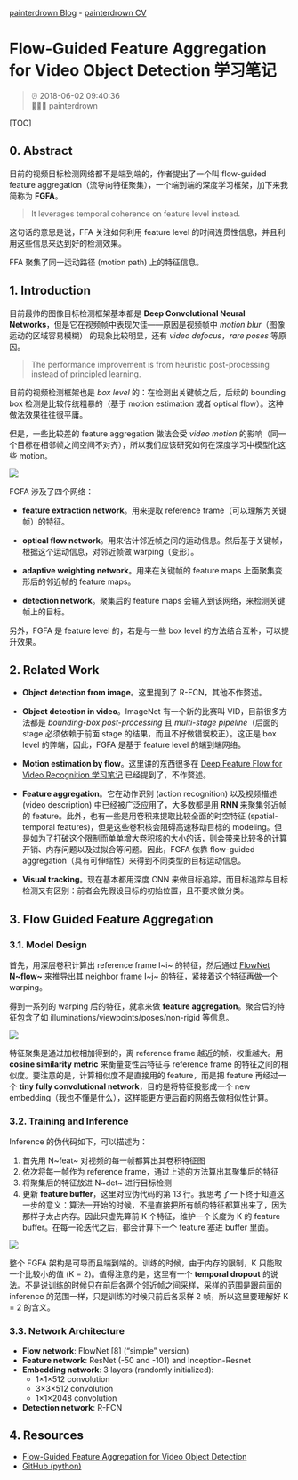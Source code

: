 [painterdrown Blog](https://painterdrown.github.io) - [painterdrown CV](https://painterdrown.github.io/cv)

# Flow-Guided Feature Aggregation for Video Object Detection 学习笔记

> ⏰ 2018-06-02 09:40:36<br/>
> 👨🏻‍💻 painterdrown

[TOC]

## 0. Abstract

目前的视频目标检测网络都不是端到端的，作者提出了一个叫 flow-guided feature aggregation（流导向特征聚集），一个端到端的深度学习框架，加下来我简称为 **FGFA**。

> It leverages temporal coherence on feature level instead.

这句话的意思是说，FFA 关注如何利用 feature level 的时间连贯性信息，并且利用这些信息来达到好的检测效果。

FFA 聚集了同一运动路径 (motion path) 上的特征信息。

## 1. Introduction

目前最帅的图像目标检测框架基本都是 **Deep Convolutional Neural Networks**，但是它在视频帧中表现欠佳——原因是视频帧中 *motion blur*（图像运动的区域容易模糊） 的现象比较明显，还有 *video defocus*，*rare poses* 等原因。

> The performance improvement is from heuristic post-processing instead of principled learning.

目前的视频检测框架也是 *box level* 的：在检测出关键帧之后，后续的 bounding box 检测是比较传统粗暴的（基于 motion estimation 或者 optical flow）。这种做法效果往往很平庸。

但是，一些比较差的 feature aggregation 做法会受 *video motion* 的影响（同一个目标在相邻帧之间空间不对齐），所以我们应该研究如何在深度学习中模型化这些 motion。

![](images/architecture.png)

FGFA 涉及了四个网络：

+  **feature extraction network**。用来提取 reference frame（可以理解为关键帧）的特征。

+ **optical flow network**。用来估计邻近帧之间的运动信息。然后基于关键帧，根据这个运动信息，对邻近帧做 warping（变形）。

+ **adaptive weighting network**。用来在关键帧的 feature maps 上面聚集变形后的邻近帧的 feature maps。

+ **detection network**。聚集后的 feature maps 会输入到该网络，来检测关键帧上的目标。

另外，FGFA 是 feature level 的，若是与一些 box level 的方法结合互补，可以提升效果。

## 2. Related Work

+ **Object detection from image**。这里提到了 R-FCN，其他不作赘述。

+ **Object detection in video**。ImageNet 有一个新的比赛叫 VID，目前很多方法都是 *bounding-box post-processing* 且 *multi-stage pipeline*（后面的 stage 必须依赖于前面 stage 的结果，而且不好做错误校正）。这正是 box level 的弊端，因此，FGFA 是基于 feature level 的端到端网络。

+ **Motion estimation by flow**。这里讲的东西很多在 [Deep Feature Flow for Video Recognition 学习笔记](https://painterdrown.github.io/cv/dff) 已经提到了，不作赘述。

+ **Feature aggregation**。它在动作识别 (action recognition) 以及视频描述 (video description) 中已经被广泛应用了，大多数都是用 **RNN** 来聚集邻近帧的 feature。此外，也有一些是用卷积来提取比较全面的时空特征 (spatial-temporal features)，但是这些卷积核会阻碍高速移动目标的 modeling。但是如为了打破这个限制而单单增大卷积核的大小的话，则会带来比较多的计算开销、内存问题以及过拟合等问题。因此，FGFA 依靠 flow-guided aggregation（具有可伸缩性）来得到不同类型的目标运动信息。

+ **Visual tracking**。现在基本都用深度 CNN 来做目标追踪。而目标追踪与目标检测又有区别：前者会先假设目标的初始位置，且不要求做分类。

## 3. Flow Guided Feature Aggregation

### 3.1. Model Design

首先，用深层卷积计算出 reference frame I~i~ 的特征，然后通过 [FlowNet](../papers/FlowNet.pdf) **N~flow~** 来推导出其 neighbor frame I~j~ 的特征，紧接着这个特征再做一个 warping。

得到一系列的 warping 后的特征，就拿来做 **feature aggregation**。聚合后的特征包含了如 illuminations/viewpoints/poses/non-rigid 等信息。

![](images/aggregation.png)

特征聚集是通过加权相加得到的，离 reference frame 越近的帧，权重越大。用 **cosine similarity metric** 来衡量变性后特征与 reference frame 的特征之间的相似度。要注意的是，计算相似度不是直接用的 feature，而是把 feature 再经过一个 **tiny fully convolutional network**，目的是将特征投影成一个 new embedding（我也不懂是什么），这样能更方便后面的网络去做相似性计算。

### 3.2. Training and Inference

Inference 的伪代码如下，可以描述为：

1. 首先用 N~feat~ 对视频的每一帧都算出其卷积特征图
2. 依次将每一帧作为 reference frame，通过上述的方法算出其聚集后的特征
3. 将聚集后的特征放进 N~det~ 进行目标检测
4. 更新 **feature buffer**，这里对应伪代码的第 13 行。我思考了一下终于知道这一步的意义：算法一开始的时候，不是直接把所有帧的特征都算出来了，因为那样子太占内存。因此只虚先算前 K 个特征，维护一个长度为 K 的 feature buffer。在每一轮迭代之后，都会计算下一个 feature 塞进 buffer 里面。

![](images/code.png)

整个 FGFA 架构是可导而且端到端的。训练的时候，由于内存的限制，K 只能取一个比较小的值 (K = 2)。值得注意的是，这里有一个 **temporal dropout** 的说法。不是说训练的时候只在前后各两个邻近帧之间采样，采样的范围是跟前面的 inference 的范围一样，只是训练的时候只前后各采样 2 帧，所以这里要理解好 K = 2 的含义。

### 3.3. Network Architecture

+ **Flow network**: FlowNet [8] (“simple” version)
+ **Feature network**: ResNet (-50 and -101) and Inception-Resnet
+ **Embedding network**: 3 layers (randomly initialized):
    + 1×1×512 convolution
    + 3×3×512 convolution
    + 1×1×2048 convolution
+ **Detection network**: R-FCN

## 4. Resources

+ [Flow-Guided Feature Aggregation for Video Object Detection](../papers/FGFA.pdf)
+ [GitHub (python)](https://github.com/msracver/Flow-Guided-Feature-Aggregation)
